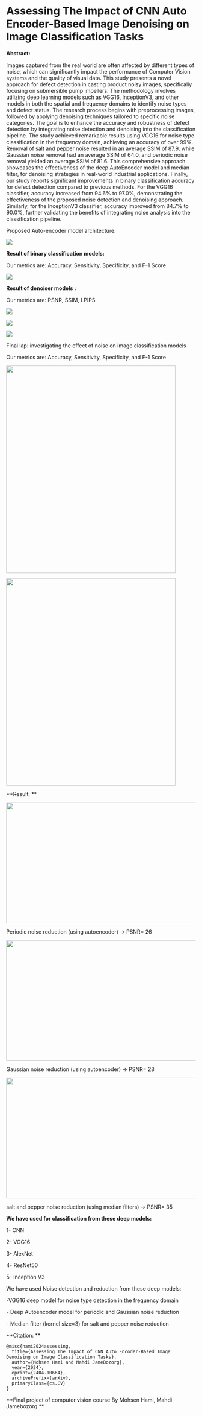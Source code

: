 # Assessing The Impact of CNN Auto Encoder-Based Image Denoising on Image Classification Tasks

<p><b> Abstract: </p></b>
Images captured from the real world are often affected by different types of noise, which can significantly impact the performance of Computer Vision systems and the quality of visual data. This study presents a novel approach for defect detection in casting product noisy images, specifically focusing on submersible pump impellers. The methodology involves utilizing deep learning models such as VGG16, InceptionV3, and other models in both the spatial and frequency domains to identify noise types and defect status. The research process begins with preprocessing images, followed by applying denoising techniques tailored to specific noise categories. The goal is to enhance the accuracy and robustness of defect detection by integrating noise detection and denoising into the classification pipeline. The study achieved remarkable results using VGG16 for noise type classification in the frequency domain, achieving an accuracy of over 99%. Removal of salt and pepper noise resulted in an average SSIM of 87.9, while Gaussian noise removal had an average SSIM of 64.0, and periodic noise removal yielded an average SSIM of 81.6. This comprehensive approach showcases the effectiveness of the deep AutoEncoder model and median filter, for denoising strategies in real-world industrial applications. Finally, our study reports significant improvements in binary classification accuracy for defect detection compared to previous methods. For the VGG16 classifier, accuracy increased from 94.6% to 97.0%, demonstrating the effectiveness of the proposed noise detection and denoising approach. Similarly, for the InceptionV3 classifier, accuracy improved from 84.7% to 90.0%, further validating the benefits of integrating noise analysis into the classification pipeline.


<p> Proposed Auto-encoder model architecture: <p></p>
<p> <img src="https://s8.uupload.ir/files/auto_encoder_architecture_ergt.png">


**<p> Result of binary classification models:**
<p> Our metrics are:  Accuracy, Sensitivity, Specificity, and F-1 Score 
<p> <img src="https://s8.uupload.ir/files/binary_classification_report_435r.png">
   
  
**<p> Result of denoiser models :**
<p> Our metrics are: PSNR, SSIM, LPIPS
<p> <img src="https://s8.uupload.ir/files/median-filter-result_5gwf.png">
<p> <img src="https://s8.uupload.ir/files/gaussian-filter-result_pyup.png">
<p> <img src="https://s8.uupload.ir/files/periodic-filter-result_sm61.png">


<p> Final lap: investigating the effect of noise on image classification models
<p> Our metrics are:  Accuracy, Sensitivity, Specificity, and F-1 Score 
<p> <img src="https://s8.uupload.ir/files/vgg16-performance_m0w9.png" width=450 height=550>
<p> <img src="https://s8.uupload.ir/files/inceptionv3-performance-comparison_5ix3.png" width=450 height=550>

**Result: **
<p> <img src="https://s8.uupload.ir/files/image_2024-03-13_19-24-53_xire.png" width=750 height=320>
<p>Periodic noise reduction (using autoencoder) -> PSNR= 26
<p> <img src="https://s8.uupload.ir/files/image_2024-03-13_19-32-16_1e7o.png" width=750 height=320>
<p>Gaussian noise reduction (using autoencoder) -> PSNR= 28
   <p> <img src="https://s8.uupload.ir/files/image_2024-03-13_19-28-25_dhdk.png" width=750 height=320>
<p>salt and pepper noise reduction (using median filters) ->  PSNR= 35

**We have used for classification from these deep models:** 
<p>1- CNN
<p>2- VGG16
<p>3- AlexNet
<p>4- ResNet50
<p>5- Inception V3

<p> We have used Noise detection and reduction from these deep models: 
<p>-VGG16 deep model for noise type detection in the frequency  domain 
<p>- Deep Autoencoder model for periodic and Gaussian noise reduction 
<p>- Median filter (kernel size=3)  for salt and pepper noise reduction 

**Citation: **
```
@misc{hami2024assessing,
  title={Assessing The Impact of CNN Auto Encoder-Based Image Denoising on Image Classification Tasks},
  author={Mohsen Hami and Mahdi JameBozorg},
  year={2024},
  eprint={2404.10664},
  archivePrefix={arXiv},
  primaryClass={cs.CV}
}
```


**Final project of computer vision course  By Mohsen Hami, Mahdi Jamebozorg **
